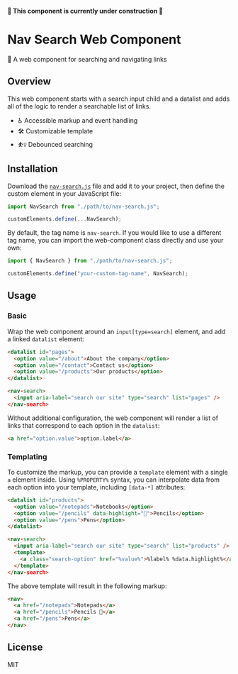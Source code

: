 **🚧 This component is currently under construction 🚧**

# Nav Search Web Component

🧭 A web component for searching and navigating links

## Overview

This web component starts with a search input child and a datalist and adds all
of the logic to render a searchable list of links.

- ♿ Accessible markup and event handling
- 🛠️ Customizable template
- ⛹️‍♀️ Debounced searching

## Installation

Download the [`nav-search.js`](nav-search.js) file and add it to your project,
then define the custom element in your JavaScript file:

```js
import NavSearch from "./path/to/nav-search.js";

customElements.define(...NavSearch);
```

By default, the tag name is `nav-search`. If you would like to use a different
tag name, you can import the web-component class directly and use your own:

```js
import { NavSearch } from "./path/to/nav-search.js";

customElements.define("your-custom-tag-name", NavSearch);
```

## Usage

### Basic

Wrap the web component around an `input[type=search]` element, and add a linked
`datalist` element:

```html
<datalist id="pages">
  <option value="/about">About the company</option>
  <option value="/contact">Contact us</option>
  <option value="/products">Our products</option>
</datalist>

<nav-search>
  <input aria-label="search our site" type="search" list="pages" />
</nav-search>
```

Without additional configuration, the web component will render a list of links
that correspond to each option in the `datalist`:

```html
<a href="option.value">option.label</a>
```

### Templating

To customize the markup, you can provide a `template` element with a single `a`
element inside. Using `%PROPERTY%` syntax, you can interpolate data from each
option into your template, including `[data-*]` attributes:

```html
<datalist id="products">
  <option value="/notepads">Notebooks</option>
  <option value="/pencils" data-highlight="🌟">Pencils</option>
  <option value="/pens">Pens</option>
</datalist>

<nav-search>
  <input aria-label="search our site" type="search" list="products" />
  <template>
    <a class="search-option" href="%value%">%label% %data.highlight%</a>
  </template>
</nav-search>
```

The above template will result in the following markup:

```html
<nav>
  <a href="/notepads">Notepads</a>
  <a href="/pencils">Pencils 🌟</a>
  <a href="/pens">Pens</a>
</nav>
```

## License

MIT
